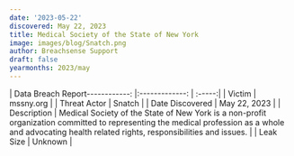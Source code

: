 ```yaml
---
date: '2023-05-22'
discovered: May 22, 2023
title: Medical Society of the State of New York
image: images/blog/Snatch.png
author: Breachsense Support
draft: false
yearmonths: 2023/may
---
```


| Data Breach Report------------:     |:-------------:    | :-----:|
| Victim      | mssny.org      | 
| Threat Actor      | Snatch      | 
| Date Discovered      | May 22, 2023      | 
| Description      | Medical Society of the State of New York is a non-profit organization committed to representing the medical profession as a whole and advocating health related rights, responsibilities and issues.      | 
| Leak Size      | Unknown      | 

